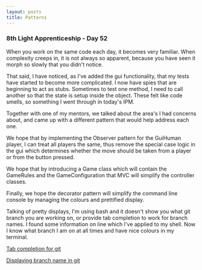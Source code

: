 ```yaml
---
layout: posts
title: Patterns 
---
```

### 8th Light Apprenticeship - Day 52

When you work on the same code each day, it becomes very familiar. 
When complexity creeps in, it is not always so apparent, because you have seen it morph so slowly that you didn't notice.

<!--break--> 

That said, I have noticed, as I've added the gui functionality, that my tests have started to become more complicated. I now have spies that are beginning to act as stubs.  Sometimes to test one method, I need to call another so that the state is setup inside the object. These felt like code smells, so something I went through in today's IPM.

Together with one of my mentors, we talked about the area's I had concerns about, and came up with a different pattern that would help address each one. 

We hope that by implementing the Observer pattern for the GuiHuman player, I can treat all players the same, thus remove the special case logic in the gui which determines whether the move should be taken from a player or from the button pressed.

We hope that by introducing a Game class which will contain the GameRules and the GameConfiguration that MVC will simplify the controller classes.

Finally, we hope the decorator pattern will simplify the command line console by managing the colours and prettified display.

Talking of pretty displays, I'm using bash and it doesn't show you what git branch you are working on, or provide tab completion to work for branch names. I found some information on line which I've applied to my shell. Now I know what branch I am on at all times and have nice colours in my terminal.

[Tab completion for git](https://github.com/git/git/blob/master/contrib/completion/git-prompt.sh)

[Displaying branch name in git](http://www.jqno.nl/post/2012/04/02/howto-display-the-current-git-branch-in-your-prompt/)